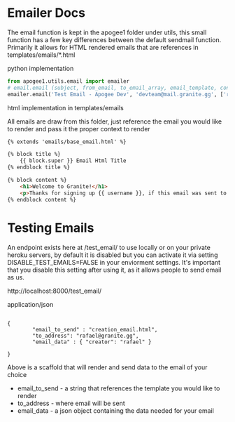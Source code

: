 # Emailer Docs
The email function is kept in the apogee1 folder under utils, this small function has a few key differences
between the default sendmail function. Primarily it allows for HTML rendered emails that are references in templates/emails/\*.html

python implementation 
```python
from apogee1.utils.email import emailer
# email.email (subject, from_email, to_email_array, email_template, context)
emailer.email('Test Email - Apogee Dev', 'devteam@mail.granite.gg', ['rafael@granite.gg'], 'event_reminder_email.html', {"creator" : "rafael"})

```

html implementation in templates/emails

All emails are draw from this folder, just reference the email you would like to render and pass it the proper context to render
```html
{% extends 'emails/base_email.html' %}

{% block title %}
    {{ block.super }} Email Html Title
{% endblock title %}

{% block content %}
	<h1>Welcome to Granite!</h1>
	<p>Thanks for signing up {{ username }}, if this email was sent to you by mistake or you did not sign up for Granite please disregard.</p>
{% endblock content %}

```

# Testing Emails
An endpoint exists here at /test_email/ to use locally or on your private heroku servers, by default it is disabled
but you can activate it via setting DISABLE_TEST_EMAILS=FALSE in your enviorment settings. It's important that you 
disable this setting after using it, as it allows people to send email as us.

http://localhost:8000/test_email/

application/json
```

{
        "email_to_send" : "creation_email.html",
        "to_address": "rafael@granite.gg",
        "email_data" : { "creator": "rafael" }

}

```

Above is a scaffold that will render and send data to the email of your choice
* email_to_send - a string that references the template you would like to render
* to_address - where email will be sent
* email_data - a json object containing the data needed for your email
